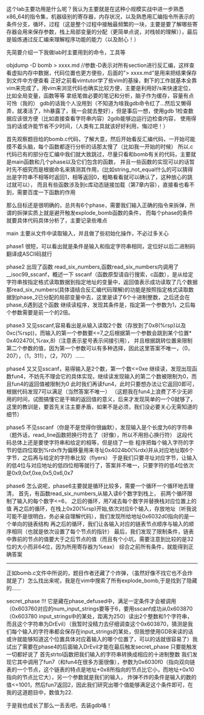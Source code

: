 这个lab主要功用是什么呢？我认为主要就是在这种小规模实战中进一步熟悉x86_64的指令集，机器级别的寄存器，内存状况，以及熟悉用汇编指令所表示的条件分支，循环，过程（这是整个过程中接触最频繁的一块，主要是要了解哪些寄存器会用来保存参数，栈上局部变量的分配（更简单点说，对栈帧的理解）），最后是锻炼通过反汇编来理解程序功能的能力（以及耐心！）

先简要介绍一下我做lab时主要用到的命令，工具等

objdump -D bomb > xxxx.md   //参数-D表示对所有section进行反汇编，这样查看虚拟内存中数据，代码位置也更方便些，后面的"> xxxx.md"是用来把结果保存到文件中方便查看
正好之前看vimtutor学了些vim的基操，剩下的工作就基本全靠vim来完成了，用vim来浏览代码也确实比较方便，主要是利用好/s来快速定位，比如全局变量，函数等等
拿纸笔做必要的笔记和分析，脑子作为缓存，容量有点可怜（我的）
gdb的话我个人没用到（不知道为啥我gdb命令红了…然后又懒得弄，就凑活了，hh暴露了，我一会就去整好），但是事后一想，使用gdb 1检查数据应该很方便（比如直接查看字符串内容）2gdb能够边运行边检查内容，
使用得当的话或许能节省不少时间，（人类有工具就该好好利用，悔过吧！）

首先观察题目给的bomb.c代码，了解大意，然后开始看反汇编代码，一开始可能摸不着头脑，每个函数都逐行分析的话那太慢了（比如我一开始的时候）
所以.c代码已有的部分在汇编中我们就大致跳过，尽量只看和bomb有关的代码，主要就是main函数和几个phase以及它们包含的函数，
并且一些函数的实现可以的话暂时先不细究而是根据命名来猜测其作用，(比如string_not_equal什么的可以猜得出是字符串不相等时返回1，相等返回0，粗略看看就可以确认了，这种放心的跳过就可以），
而且有些函数涉及到c库动态链接加载（第7章内容），直接看也看不到，需要百度一下函数的作用



那么目标还是很明确的，总共有6个phase，需要我们输入正确的指令来拆弹，所谓的拆弹实质上就是避开触发explode_bomb函数的条件，
而每个phase的条件就要具体代码具体分析了，主要记录些难点

main
主要从文件中读取输入，并且做了些初始化操作，不必过多关心

phase1
很短，可以看出就是条件是输入和指定字符串相同，定位好以后二进制码翻译成ASCII码就行

phase2
出现了函数 read_six_numbers,函数read_six_numbers内调用了__isoc99_sscanf，概述一下
sscanf（函数原型请自行搜索，c函数），是从给定字符串按指定格式读取数据到指定地址的变量中，返回值表示成功读取了几个数据
那read_six_numbers(具体请结合反汇编代码理解)的功能是按照指定格式读取数据到phase_2已分配的局部变量中去，这里是读了6个十进制整数，之后还会在phase_6遇到这个函数
继续读程序，发现其条件是，指定第一个参数为1，之后每个参数需要是前一个的2倍。

phase3
又见sscanf,容易看出是从输入读取2个数（存放到了0x8(%rsp)以及0xc(%rsp))，而输入的第一个参数要<=7,之后根据第一个参数会跳到某个位置* 0x402470(,%rax,8)（注意表示星号表示间接引用），
并且根据跳转位置来限制第二个参数的值，因为第一个参数可以有多种选择，因此这里答案不唯一，（0，207），（1，311），（2，707）……

phase4
又又见sscanf，易得输入是2个数，第一个数<=0xe
继续读，发现出现函数fun4，不妨先不理会它的具体实现，继续读发现输入的第二个数被限制为0，而且fun4的返回值被限制为0
此时我们再读fun4，此时只要想办法让它返回0即可，根据代码发现7可以满足（当然答案不唯一）
（这题我在fun4上浪费了不少无卵用的时间，试图搞懂它是干嘛的返回值的意义，后来才发现简单的一个0就够了，这里的教训是，要首先关注主要矛盾，如果不是必须，我们没必要关心无需知道的细节）

phase5
不见sscanf（你是不是觉得你很幽默），发现输入是个长度为6的字符串（题外话，read_line函数把换行符去了（好像），所以不用担心换行符）
这段代码总体上还是要使字符串和给定的相等，但是绕了一些
程序把每个输入字符的字节的低四位取到%rdx作为偏移量用来寻址0x4024b0(%rdx)并从对应地址取6个字节，之后再与给定的字符串比较（flyers）
于是我们只要寻址对应字节，让输入的低4位与对应地址的低四位相等就行了，答案并不唯一，只要字符的低4位依次是0x9,0xf,0xe,0x5,0x6,0x7

phase6
怎么说呢，phase6主要就是循环比较多，需要一个循环一个循环地去理清，
首先，有函数read_six_numbers,从输入读6个数字到栈上，
前两个循环限制了输入的每个数字<=6，
之后的循环，用7减去每个数字并替换栈对应位置上的值
再之后的循环，在栈上0x20(%rsp)开始,依次对应6个输入，存放地址（听我说可能不是很明白，务必亲自理解代码），我们发现所给地址0x6032d0指向的是一个单向的链表结构
再之后的循环，我们让各输入对应的链表节点顺序与输入的顺序相同（也就是依次设置了每个节点的指针）
最后，我们发现了限制条件，链表中靠前的节点的值要大于之后节点的值（而且有个小坑，需要注意到比较的是32位的大小而非64位，因为所用寄存器为%eax）
综合之前所有条件，就能得到正确答案

******************************
正如bomb.c文件中所说的，题目作者还藏了个炸弹，（虽然好像不找它也不会炸就是了）怎么找出来呢，我是在vim中搜索了所有explode_bomb,于是找到了隐藏的……

secret_phase !!!
它是藏在phase_defused中，满足一定条件才会被调用（0x603760对应的num_input_strings要等于6，要用sscanf成功从0x603870（0x603780 input_strings中的某处，距离为250）读出2个整数和1个字符串，而且这个字符串为DrEvil）（我暂时没精力去仔细调查这个0x603870，猜测是我们每个输入的字符串都会保存在input_strings的某处，但我想使用GDB来读的话或许就能够知道这个位置具体对应着输入的哪个位置了，可以的话就很容易了）我试出了需要在phase4的后面输入DrEvil才能在最后触发secret_phase
只要能触发一切都好说了
首先strtol函数把我们输入的字符串转换成相应的十进制整数
我们发现它其中调用了fun7（和fun4在很多方面很像），参数为0x6030f0（指向双向链表的一个节点，这个链表的特点是地址+0x8所指向的节点比它小，而地址+0x10指向的节点比它大），另一个参数就是我们的输入，
炸弹不炸的条件是输入的数的值<=1001，然后fun7返回2，因此我们研究出哪个值能够满足这个条件即可，在我的这道题目中，数值为22.

于是我也成长了那么一丢丢吧，去装gdb咯！








